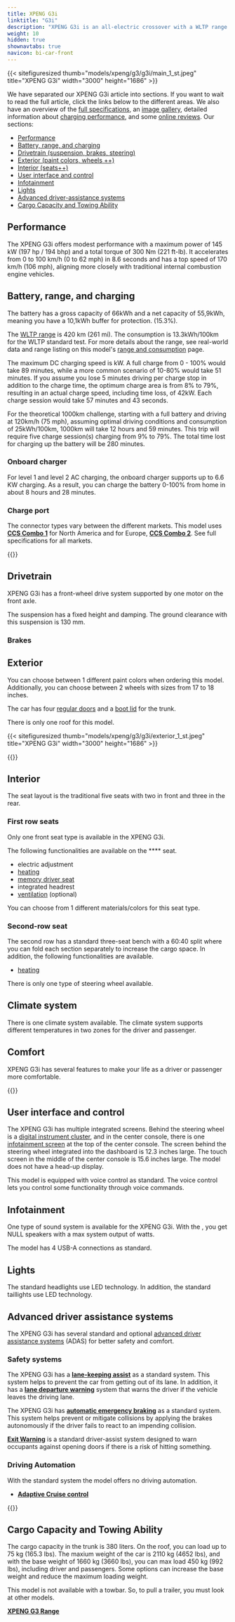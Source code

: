 ```yaml
---
title: XPENG G3i
linktitle: "G3i"
description: "XPENG G3i is an all-electric crossover with a WLTP range of up to 420 km (261 miles). EVKX.net has all the details."
weight: 10
hidden: true
shownavtabs: true
navicon: bi-car-front
---
```

<!-- markdownlint-disable MD033 -->



{{< sitefiguresized thumb="models/xpeng/g3/g3i/main_1_st.jpeg" title="XPENG G3i" width="3000" height="1686"  >}}

We have separated our XPENG G3i article into sections. If you want to wait to read the full article, click the links below to the different areas. We also have an overview of the [full specifications](specifications/), an [image gallery](gallery/), detailed information about [charging performance](chargingcurve/), and some [online reviews](reviews/). Our sections:

- [Performance](#performance)
- [Battery, range, and charging](#battery-range-and-charging)
- [Drivetrain (suspension, brakes, steering)](#drivetrain)
- [Exterior (paint colors, wheels ++)](#exterior)
- [Interior (seats++)](#interior)
- [User interface and control](#user-interface-and-control)
- [Infotainment](#infotainment)
- [Lights](#lights)
- [Advanced driver-assistance systems](#advanced-driver-assistance-systems)
- [Cargo Capacity and Towing Ability](#cargo-capacity-and-towing-ability)


## Performance

The XPENG G3i offers modest performance with a maximum power of 145 kW (197 hp / 194 bhp) and a total torque of 300 Nm (221 ft-lb). It accelerates from 0 to 100 km/h (0 to 62 mph) in 8.6 seconds and has a top speed of 170 km/h (106 mph), aligning more closely with traditional internal combustion engine vehicles.

## Battery, range, and charging

The battery has a gross capacity of 66kWh and a net capacity of 55,9kWh, meaning you have a 10,1kWh buffer for protection. (15.3%).

The [WLTP range](../../../../guides/understandingrange/wltp/) is 420 km (261 mi). The consumption is 13.3kWh/100km for the WLTP standard test. For more details about the range, see real-world data and range listing on this model's [range and consumption](rangeandconsumption/) page.

The maximum DC charging speed is kW. A full charge from 0 - 100% would take 89 minutes, while a more common scenario of 10-80% would take 51 minutes. If you assume you lose 5 minutes driving per charge stop in addition to the charge time, the optimum charge area is from 8% to 79%, resulting in an actual charge speed, including time loss, of 42kW. Each charge session would take 57 minutes and 43 seconds.

For the theoretical 1000km challenge, starting with a full battery and driving at 120km/h (75 mph), assuming optimal driving conditions and consumption of 25kWh/100km, 1000km will take 12 hours and 59 minutes. This trip will require five charge session(s) charging from 9% to 79%. The total time lost for charging up the battery will be 280 minutes.

### Onboard charger

For level 1 and level 2 AC charging, the  onboard charger supports up to 6.6 KW charging. As a result, you can charge the battery 0-100% from home in about 8 hours and 28 minutes.

### Charge port

The connector types vary between the different markets. This model uses [**CCS Combo 1**](../../../../technology/charging/connectors/#ccs) for North America and for Europe, [**CCS Combo 2**](../../../../technology/charging/connectors/#ccs). See full specifications for all markets.

{{<evkxdisplayaddarticle />}}



## Drivetrain

XPENG G3i has a front-wheel drive system supported by one motor on the front axle.

The  suspension has a fixed height and damping. The ground clearance with this suspension is 130 mm.

### Brakes





## Exterior

You can choose between 1 different paint colors when ordering this model.
Additionally, you can choose between 2 wheels with sizes from 17 to 18 inches.

The car has four [regular doors](../../../../technology/doors/) and a [boot lid](../../../../technology/doors/#boot-lid) for the trunk.

There is only one roof for this model.


{{< sitefiguresized thumb="models/xpeng/g3/g3i/exterior_1_st.jpeg" title="XPENG G3i" width="3000" height="1686"  >}}


{{<evkxdisplayaddarticle />}}



## Interior

The seat layout is the traditional five seats with two in front and three in the rear.

### First row seats

Only one front seat type is available in the XPENG G3i.

The following functionalities are available on the **** seat.

- electric adjustment
- [heating](../../../../technology/seats/adjustment/#heating)
- [memory driver seat](../../../../technology/seats/adjustment/#seat-memory)
- integrated headrest
- [ventilation](../../../../technology/seats/adjustment/#ventilation) (optional)

You can choose from 1 different materials/colors for this seat type.



### Second-row seat



The second row has a standard three-seat bench with a 60:40 split where you can fold each section separately to increase the cargo space. In addition, the following functionalities are available.

- [heating](../../../../technology/seats/adjustment/#heating)

There is only one type of steering wheel available.

## Climate system

There is one climate system available. The  climate system supports different temperatures in two zones for the driver and passenger.

## Comfort

XPENG G3i has several features to make your life as a driver or passenger more comfortable.

{{<evkxdisplayaddarticle />}}



## User interface and control

The XPENG G3i has multiple integrated screens. Behind the steering wheel is a [digital instrument cluster](../../../../technology/userinterface/screens/#digital-instruments), and in the center console, there is one [infotainment screen](../../../../technology/userinterface/screens/#infotainment-screen) at the top of the center console. The  screen behind the steering wheel integrated into the dashboard is 12.3 inches large. The touch screen in the middle of the center console is 15.6 inches large.
The model does not have a head-up display.

This model is equipped with voice control as standard. The voice control lets you control some functionality through voice commands.

## Infotainment

One type of sound system is available for the XPENG G3i. With the , you get NULL speakers with a max system output of  watts.

The model has 4 USB-A connections as standard.
## Lights

The standard headlights use LED technology. In addition, the standard taillights use LED technology.
## Advanced driver assistance systems

The XPENG G3i has several standard and optional [advanced driver assistance systems](../../../../technology/driverassistance/)  (ADAS) for better safety and comfort.
### Safety systems



The XPENG G3i has a [**lane-keeping assist**](../../../../technology/driverassistance/lanekeepingassist/)  as a standard system. This system helps to prevent the car from getting out of its lane. In addition, it has a [**lane departure warning**](../../../../technology/driverassistance/lanedeparturewarning/) system that warns the driver if the vehicle leaves the driving lane.

The XPENG G3i has [**automatic emergency braking**](../../../../technology/driverassistance/automaticemergencybraking/) as a standard system. This system helps prevent or mitigate collisions by applying the brakes autonomously if the driver fails to react to an impending collision.

[**Exit Warning**](../../../../technology/driverassistance/exitwarning/) is a standard driver-assist system designed to warn occupants against opening doors if there is a risk of hitting something.

### Driving Automation



With the standard system the model offers no driving automation.
- [**Adaptive Cruise control**](../../../../technology/driverassistance/adaptivecruisecontrol/)


{{<evkxdisplayaddarticle />}}



## Cargo Capacity and Towing Ability

The cargo capacity in the trunk is 380 liters. On the roof, you can load up to 75 kg (165.3 lbs). The maxium weight of the car is 2110 kg (4652 lbs), and with the base weight of 1660 kg (3660 lbs), you can max load 450 kg (992 lbs), including driver and passengers. Some options can increase the base weight and reduce the maximum loading weight.

This model is not available with a towbar. So, to pull a trailer, you must look at other models.<div class="mt-3 mb-3">
<a href="../" class="text-decoration-none text-black">
<strong><i class="bi-arrow-left"></i> XPENG G3 </strong>
</a>
<a href="rangeandconsumption/" class="text-decoration-none text-black float-end">
<strong>Range <i class="bi-arrow-right"></i></strong>
</a>
</div>

